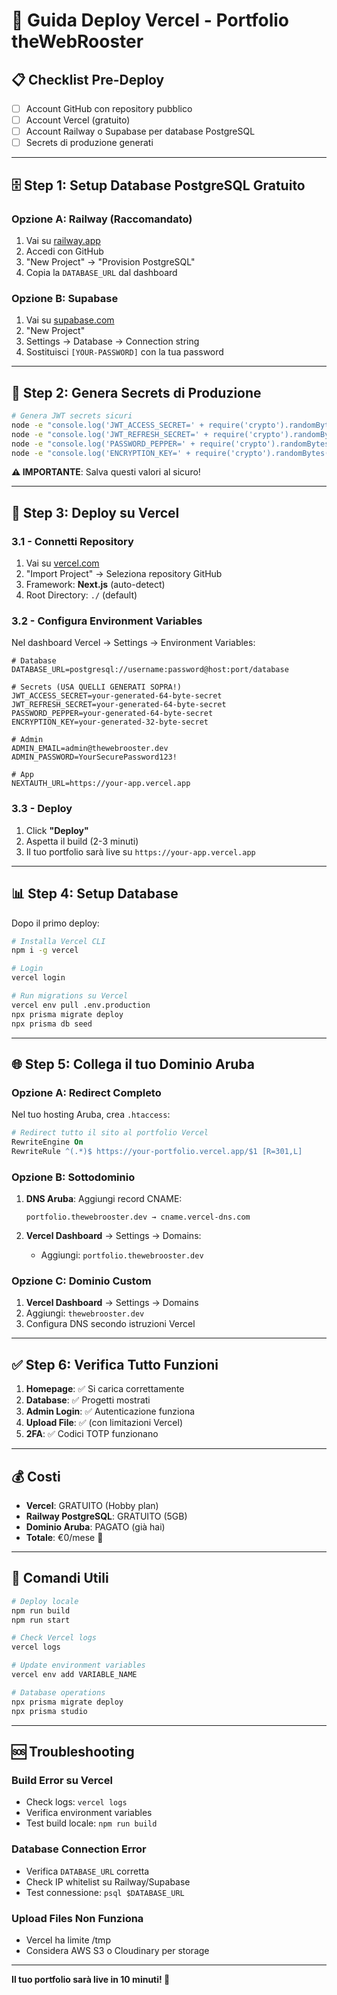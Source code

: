 # 🚀 Guida Deploy Vercel - Portfolio theWebRooster

## 📋 Checklist Pre-Deploy

- [ ] Account GitHub con repository pubblico
- [ ] Account Vercel (gratuito)
- [ ] Account Railway o Supabase per database PostgreSQL
- [ ] Secrets di produzione generati

---

## 🗄️ Step 1: Setup Database PostgreSQL Gratuito

### Opzione A: Railway (Raccomandato)
1. Vai su [railway.app](https://railway.app)
2. Accedi con GitHub
3. "New Project" → "Provision PostgreSQL"
4. Copia la `DATABASE_URL` dal dashboard

### Opzione B: Supabase
1. Vai su [supabase.com](https://supabase.com) 
2. "New Project"
3. Settings → Database → Connection string
4. Sostituisci `[YOUR-PASSWORD]` con la tua password

---

## 🔑 Step 2: Genera Secrets di Produzione

```bash
# Genera JWT secrets sicuri
node -e "console.log('JWT_ACCESS_SECRET=' + require('crypto').randomBytes(64).toString('hex'))"
node -e "console.log('JWT_REFRESH_SECRET=' + require('crypto').randomBytes(64).toString('hex'))"
node -e "console.log('PASSWORD_PEPPER=' + require('crypto').randomBytes(64).toString('hex'))"
node -e "console.log('ENCRYPTION_KEY=' + require('crypto').randomBytes(32).toString('hex'))"
```

**⚠️ IMPORTANTE**: Salva questi valori al sicuro!

---

## 🚀 Step 3: Deploy su Vercel

### 3.1 - Connetti Repository
1. Vai su [vercel.com](https://vercel.com)
2. "Import Project" → Seleziona repository GitHub
3. Framework: **Next.js** (auto-detect)
4. Root Directory: `./` (default)

### 3.2 - Configura Environment Variables
Nel dashboard Vercel → Settings → Environment Variables:

```env
# Database
DATABASE_URL=postgresql://username:password@host:port/database

# Secrets (USA QUELLI GENERATI SOPRA!)
JWT_ACCESS_SECRET=your-generated-64-byte-secret
JWT_REFRESH_SECRET=your-generated-64-byte-secret  
PASSWORD_PEPPER=your-generated-64-byte-secret
ENCRYPTION_KEY=your-generated-32-byte-secret

# Admin
ADMIN_EMAIL=admin@thewebrooster.dev
ADMIN_PASSWORD=YourSecurePassword123!

# App
NEXTAUTH_URL=https://your-app.vercel.app
```

### 3.3 - Deploy
1. Click **"Deploy"**
2. Aspetta il build (2-3 minuti)
3. Il tuo portfolio sarà live su `https://your-app.vercel.app`

---

## 📊 Step 4: Setup Database

Dopo il primo deploy:

```bash
# Installa Vercel CLI
npm i -g vercel

# Login
vercel login

# Run migrations su Vercel
vercel env pull .env.production
npx prisma migrate deploy
npx prisma db seed
```

---

## 🌐 Step 5: Collega il tuo Dominio Aruba

### Opzione A: Redirect Completo
Nel tuo hosting Aruba, crea `.htaccess`:

```apache
# Redirect tutto il sito al portfolio Vercel
RewriteEngine On
RewriteRule ^(.*)$ https://your-portfolio.vercel.app/$1 [R=301,L]
```

### Opzione B: Sottodominio
1. **DNS Aruba**: Aggiungi record CNAME:
   ```
   portfolio.thewebrooster.dev → cname.vercel-dns.com
   ```

2. **Vercel Dashboard** → Settings → Domains:
   - Aggiungi: `portfolio.thewebrooster.dev`

### Opzione C: Dominio Custom
1. **Vercel Dashboard** → Settings → Domains
2. Aggiungi: `thewebrooster.dev`
3. Configura DNS secondo istruzioni Vercel

---

## ✅ Step 6: Verifica Tutto Funzioni

1. **Homepage**: ✅ Si carica correttamente
2. **Database**: ✅ Progetti mostrati
3. **Admin Login**: ✅ Autenticazione funziona  
4. **Upload File**: ✅ (con limitazioni Vercel)
5. **2FA**: ✅ Codici TOTP funzionano

---

## 💰 Costi

- **Vercel**: GRATUITO (Hobby plan)
- **Railway PostgreSQL**: GRATUITO (5GB)
- **Dominio Aruba**: PAGATO (già hai)
- **Totale**: €0/mese 🎉

---

## 🔧 Comandi Utili

```bash
# Deploy locale
npm run build
npm run start

# Check Vercel logs
vercel logs

# Update environment variables
vercel env add VARIABLE_NAME

# Database operations
npx prisma migrate deploy
npx prisma studio
```

---

## 🆘 Troubleshooting

### Build Error su Vercel
- Check logs: `vercel logs`
- Verifica environment variables
- Test build locale: `npm run build`

### Database Connection Error
- Verifica `DATABASE_URL` corretta
- Check IP whitelist su Railway/Supabase
- Test connessione: `psql $DATABASE_URL`

### Upload Files Non Funziona
- Vercel ha limite /tmp
- Considera AWS S3 o Cloudinary per storage

---

**Il tuo portfolio sarà live in 10 minuti! 🚀**
